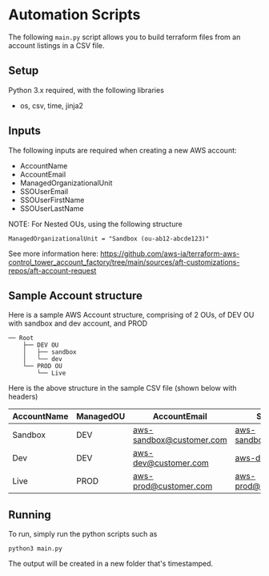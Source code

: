 # Automation Scripts

The following `main.py` script allows you to build terraform files from an account listings in a CSV file.

## Setup

Python 3.x required, with the following libraries
-  os, csv, time, jinja2


## Inputs

The following inputs are required when creating a new AWS account:

- AccountName
- AccountEmail
- ManagedOrganizationalUnit
- SSOUserEmail
- SSOUserFirstName
- SSOUserLastName

NOTE: For Nested OUs, using the following structure

`ManagedOrganizationalUnit = "Sandbox (ou-ab12-abcde123)"`

See more information here:
https://github.com/aws-ia/terraform-aws-control_tower_account_factory/tree/main/sources/aft-customizations-repos/aft-account-request 

## Sample Account structure

Here is a sample AWS Account structure, comprising of 2 OUs, of DEV OU with sandbox and dev account, and PROD

```
── Root
    ├── DEV OU
    │   ├── sandbox
    │   └── dev
    └── PROD OU
        └── Live

```

Here is the above structure in the sample CSV file (shown below with headers)

| AccountName | ManagedOU | AccountEmail             | SSOUserEmail              | SSOUserFirstName | SSOUserLastName |
|-------------|-----------|--------------------------|---------------------------|------------------|-----------------|
| Sandbox     | DEV       | aws-sandbox@customer.com | aws-sandbox1@customer.com | Sandbox          | dev             |
| Dev         | DEV       | aws-dev@customer.com     | aws-dev@customer.com      | Dev              | dev             |
| Live        | PROD      | aws-prod@customer.com    | aws-prod@customer.com     | Live             | prod            |


## Running

To run, simply run the python scripts such as 

`python3 main.py`

The output will be created in a new folder that's timestamped.